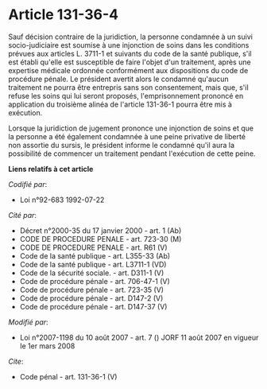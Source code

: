 # Article 131-36-4

Sauf décision contraire de la juridiction, la personne condamnée à un suivi socio-judiciaire est soumise à une injonction de
soins dans les conditions prévues aux articles L. 3711-1 et suivants du code de la santé publique, s'il est établi qu'elle
est susceptible de faire l'objet d'un traitement, après une expertise médicale ordonnée conformément aux dispositions du code
de procédure pénale. Le président avertit alors le condamné qu'aucun traitement ne pourra être entrepris sans son
consentement, mais que, s'il refuse les soins qui lui seront proposés, l'emprisonnement prononcé en application du troisième
alinéa de l'article 131-36-1 pourra être mis à exécution. 

Lorsque la juridiction de jugement prononce une injonction de soins et que la personne a été également condamnée à une peine
privative de liberté non assortie du sursis, le président informe le condamné qu'il aura la possibilité de commencer un
traitement pendant l'exécution de cette peine.

**Liens relatifs à cet article**

_Codifié par_:

  - Loi n°92-683 1992-07-22

_Cité par_:

  - Décret n°2000-35 du 17 janvier 2000 - art. 1 (Ab)
  - CODE DE PROCEDURE PENALE - art. 723-30 (M)
  - CODE DE PROCEDURE PENALE - art. R61 (V)
  - Code de la santé publique - art. L355-33 (Ab)
  - Code de la santé publique - art. L3711-1 (VD)
  - Code de la sécurité sociale. - art. D311-1 (V)
  - Code de procédure pénale - art. 706-47-1 (V)
  - Code de procédure pénale - art. 723-35 (V)
  - Code de procédure pénale - art. D147-2 (V)
  - Code de procédure pénale - art. D147-37 (V)

_Modifié par_:

  - Loi n°2007-1198 du 10 août 2007 - art. 7 () JORF 11 août 2007 en vigueur le 1er mars 2008

_Cite_:

  - Code pénal - art. 131-36-1 (V)
